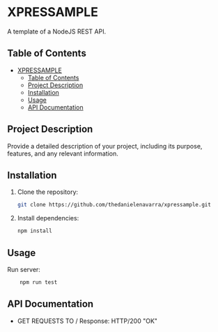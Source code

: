 # XPRESSAMPLE

A template of a NodeJS REST API.

## Table of Contents

- [XPRESSAMPLE](#xpressample)
  - [Table of Contents](#table-of-contents)
  - [Project Description](#project-description)
  - [Installation](#installation)
  - [Usage](#usage)
  - [API Documentation](#api-documentation)

## Project Description

Provide a detailed description of your project, including its purpose, features, and any relevant information.

## Installation

1. Clone the repository:

    ```bash
    git clone https://github.com/thedanielenavarra/xpressample.git
    ```

2. Install dependencies:

    ```bash
    npm install
    ```


## Usage

Run server:
```bash
    npm run test
```

## API Documentation

- GET REQUESTS TO /
Response: HTTP/200 "OK"
